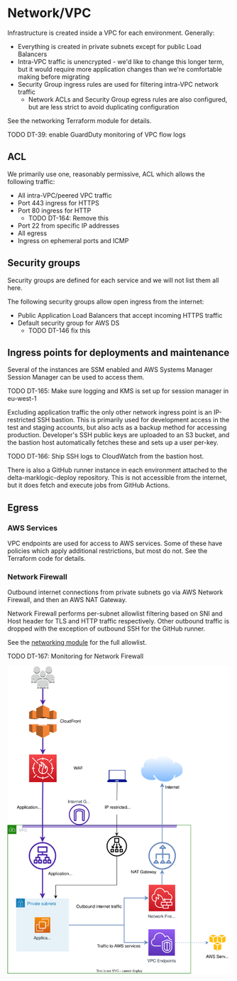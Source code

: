 # Network/VPC

Infrastructure is created inside a VPC for each environment. Generally:

* Everything is created in private subnets except for public Load Balancers
* Intra-VPC traffic is unencrypted - we'd like to change this longer term, but it would require more application changes than we're comfortable making before migrating
* Security Group ingress rules are used for filtering intra-VPC network traffic
  * Network ACLs and Security Group egress rules are also configured, but are less strict to avoid duplicating configuration

See the networking Terraform module for details.

TODO DT-39: enable GuardDuty monitoring of VPC flow logs

## ACL

We primarily use one, reasonably permissive, ACL which allows the following traffic:

* All intra-VPC/peered VPC traffic
* Port 443 ingress for HTTPS
* Port 80 ingress for HTTP
  * TODO DT-164: Remove this
* Port 22 from specific IP addresses
* All egress
* Ingress on ephemeral ports and ICMP

## Security groups

Security groups are defined for each service and we will not list them all here.

The following security groups allow open ingress from the internet:

* Public Application Load Balancers that accept incoming HTTPS traffic
* Default security group for AWS DS
  * TODO DT-146 fix this

## Ingress points for deployments and maintenance

Several of the instances are SSM enabled and AWS Systems Manager Session Manager can be used to access them.

TODO DT-165: Make sure logging and KMS is set up for session manager in eu-west-1

Excluding application traffic the only other network ingress point is an IP-restricted SSH bastion.
This is primarily used for development access in the test and staging accounts, but also acts as a backup method for accessing production.
Developer's SSH public keys are uploaded to an S3 bucket, and the bastion host automatically fetches these and sets up a user per-key.

TODO DT-166: Ship SSH logs to CloudWatch from the bastion host.

There is also a GitHub runner instance in each environment attached to the delta-marklogic-deploy repository.
This is not accessible from the internet, but it does fetch and execute jobs from GitHub Actions.

## Egress

### AWS Services

VPC endpoints are used for access to AWS services.
Some of these have policies which apply additional restrictions, but most do not.
See the Terraform code for details.

### Network Firewall

Outbound internet connections from private subnets go via AWS Network Firewall, and then an AWS NAT Gateway.

Network Firewall performs per-subnet allowlist filtering based on SNI and Host header for TLS and HTTP traffic respectively.
Other outbound traffic is dropped with the exception of outbound SSH for the GitHub runner.

See the [networking module](../../terraform/modules/networking/main.tf) for the full allowlist.

TODO DT-167: Monitoring for Network Firewall

![Network ingress and egress diagram](../diagrams/Network_ingress_and_egress.drawio.svg)

